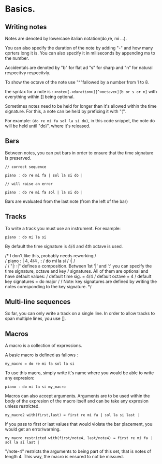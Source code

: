 # Basics.

## Writing notes

Notes are denoted by lowercase italian notation(do,re, mi ...).

You can also specify the duration of the note by adding "-" and how many qorters long
it is. You can also specify it in miliseconds by appending ms to the number.

Accidentals are denoted by "b" for flat ad "s" for sharp and "n" for natural respecitvy respecitvly.

To show the octave of the note use "^"fallowed by a number from 1 to 8.

the syntax for a note is : ```<note>[-<duration>][^<octave>][b or s or n]``` with everything within [] being optional.

Sometimes notes need to be held for longer than it's allowed within the time signature. For this, a note can be 
held by prefixing it with "(".

For example: ```(do re mi fa sol la si do)```, in this code snippet, the note do will be held until "do)", where
it's released.


## Bars

Between notes, you can put bars in order to ensure that the time signature is preserved.
```
// correct sequence

piano : do re mi fa | sol la si do |

// will raise an error

piano : do re mi fa sol | la si do |

```
Bars are evaluated from the last note (from the left of the bar)

## Tracks
To write a track you must use an instrument. For example:
```
piano : do mi la si
```
By default the time signature is 4/4 and 4th octave is used. 

/* I don't like this, probably needs reworking
/    
/    piano : | 4, 4/4 ,   : 
/        do mi la si 
/    :|
/    
/
/    "|: :|" defines a composition. Between 1st '|' and ':' you can specify the time signature, octave and key
/ signatures. All of them are optional and have default values:
/    default time sig. = 4/4
/    default octave = 4
/    default key signatures = do major
/
/    Note: key signatures are defined by writing the notes coresponding to the key signature.
*/


## Multi-line sequences

So far, you can only write a track on a single line. In order to allow tracks to span multiple lines, you use [].


## Macros

A macro is a collection of expressions. 

A basic macro is defined as fallows :
```
my_macro = do re mi fa sol la si
```

To use this macro, simply write it's name where you would be able to write any expresion:
```
piano : do mi la si my_macro
```
Macros can also accept arguments. Arguments are to be used within the body of the expresion of the macro itself 
and can be take any expresion unless restricted.

```
my_macro2 with(first,last) = first re mi fa | sol la si last |
```

If you pass to first or last values that would violate the bar placement, you would get an error/warning.

```
my_macro_restricted with(first/note4, last/note4) = first re mi fa | sol la si last |
```

"/note-4" restricts the arguments to being part of this set, that is notes of length 4. This way, the macro is 
ensured to not be missued.





